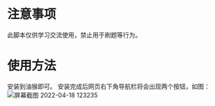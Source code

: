 # 注意事项
此脚本仅供学习交流使用，禁止用于刷题等行为。
# 使用方法
安装到油猴即可。
安装完成后网页右下角导航栏将会出现两个按钮，如图：
![屏幕截图 2022-04-18 123235](https://user-images.githubusercontent.com/84614803/163754875-a298cad2-4e45-4eee-b27d-3bba2c31434c.png)
